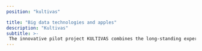 ```yaml
---
position: "kultivas"

title: "Big data technologies and apples"
description: "Kultivas"
subtitle: >-
 The innovative pilot project KULTIVAS combines the long-standing experience of South Tyrolean agriculture with the latest technologies, to improve the decision making in apple cultivation.
---
```

